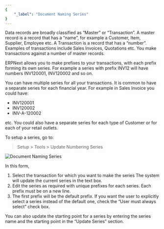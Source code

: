```yaml
---
{
	"_label": "Document Naming Series"
}
---
```

Data records are broadly classified as “Master” or “Transaction”. A master record is a record that has a “name”, for example a Customer, Item, Supplier, Employee etc. A Transaction is a record that has a “number”. Examples of transactions include Sales Invoices, Quotations etc. You make transactions against a number of master records.

ERPNext allows you to make prefixes to your transactions, with each prefix forming its own series. For example a series with prefix INV12 will have numbers INV120001, INV120002 and so on.

You can have multiple series for all your transactions. It is common to have a separate series for each financial year. For example in Sales Invoice you could have:

- INV120001
- INV120002
- INV-A-120002

etc. You could also have a separate series for each type of Customer or for each of your retail outlets.

To setup a series, go to:

> Setup > Tools > Update Numbering Series



![Document Naming Series](img/naming-series.png)



In this form,

1. Select the transaction for which you want to make the series
The system will update the current series in the text box.
1. Edit the series as required with unique prefixes for each series. Each prefix must be on a new line.
1. The first prefix will be the default prefix. If you want the user to explicitly select a series instead of the default one, check the “User must always select” check box.

You can also update the starting point for a series by entering the series name and the starting point in the “Update Series” section.